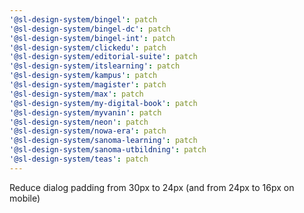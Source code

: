 ```yaml
---
'@sl-design-system/bingel': patch
'@sl-design-system/bingel-dc': patch
'@sl-design-system/bingel-int': patch
'@sl-design-system/clickedu': patch
'@sl-design-system/editorial-suite': patch
'@sl-design-system/itslearning': patch
'@sl-design-system/kampus': patch
'@sl-design-system/magister': patch
'@sl-design-system/max': patch
'@sl-design-system/my-digital-book': patch
'@sl-design-system/myvanin': patch
'@sl-design-system/neon': patch
'@sl-design-system/nowa-era': patch
'@sl-design-system/sanoma-learning': patch
'@sl-design-system/sanoma-utbildning': patch
'@sl-design-system/teas': patch
---
```


Reduce dialog padding from 30px to 24px (and from 24px to 16px on mobile)

